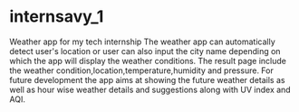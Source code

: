 # internsavy_1
Weather app for my tech internship
The weather app can automatically detect user's location or user can also input the city name depending on which the app will display the weather conditions.
The result page include the weather condition,location,temperature,humidity and pressure.
For future development the app aims at showing the future weather details as well as hour wise weather details and suggestions along with UV index and AQI.
